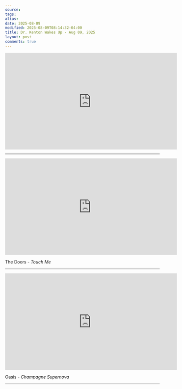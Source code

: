 ```yaml
---
source:
tags:
alias:
date: 2025-08-09
modified: 2025-08-09T08:14:32-04:00
title: Dr. Kenton Wakes Up - Aug 09, 2025
layout: post
comments: true
---
```


  

<iframe width="560" height="315" src="https://www.youtube.com/embed/r638Sg-PZ1k" title="YouTube video player" frameborder="0" allow="accelerometer; autoplay; clipboard-write; encrypted-media; gyroscope; picture-in-picture; web-share" allowfullscreen></iframe>

<!-- <img src="{{site.baseurl}}/images/[REPLACE]" width="560"> -->

---

<iframe width="560" height="315" src="https://www.youtube.com/embed/fxjs4aA5cBQ?si=6bHj6Q249djNFD9s" title="YouTube video player" frameborder="0" allow="accelerometer; autoplay; clipboard-write; encrypted-media; gyroscope; picture-in-picture; web-share" referrerpolicy="strict-origin-when-cross-origin" allowfullscreen></iframe>

The Doors - *Touch Me*

---

<iframe width="560" height="315" src="https://www.youtube.com/embed/MlZOFIRC9HA?si=pbqht_eiiN-_fOtR" title="YouTube video player" frameborder="0" allow="accelerometer; autoplay; clipboard-write; encrypted-media; gyroscope; picture-in-picture; web-share" referrerpolicy="strict-origin-when-cross-origin" allowfullscreen></iframe>

Oasis - *Champagne Supernova*

---

